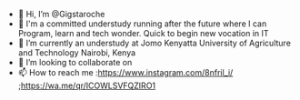 - 👋 Hi, I’m @Gigstaroche
- 👀 I'm a committed understudy running after the future where I can Program, learn and tech wonder. Quick to begin new vocation in IT 
- 🌱 I’m currently an understudy at Jomo Kenyatta University of Agriculture and Technology Nairobi, Kenya
- 💞️ I’m looking to collaborate on
- 📫 How to reach me :https://www.instagram.com/8nfril_i/
                      ;https://wa.me/qr/ICOWLSVFQZIRO1

<!---
Gigstaroche/Gigstaroche is a ✨ special ✨ repository because its `README.md` (this file) appears on your GitHub profile.
You can click the Preview link to take a look at your changes.
--->
